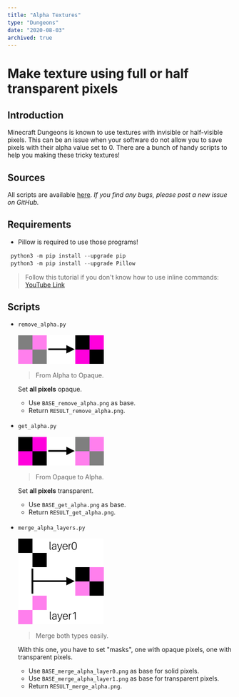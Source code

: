 ```yaml
---
title: "Alpha Textures"
type: "Dungeons"
date: "2020-08-03"
archived: true
---
```


# Make texture using full or half transparent pixels

## Introduction

Minecraft Dungeons is known to use textures with invisible or half-visible pixels. This can be an issue when your software do not allow you to save pixels with their alpha value set to 0. There are a bunch of handy scripts to help you making these tricky textures!

## Sources

All scripts are available [here](https://github.com/Faithful-Resource-Pack/Faithful-Dungeons-32x/tree/dungeons-latest/Tools/alpha%20textures).
_If you find any bugs, please post a new issue on GitHub._

## Requirements

- Pillow is required to use those programs!

```python
 python3 -m pip install --upgrade pip
 python3 -m pip install --upgrade Pillow
```

> Follow this tutorial if you don't know how to use inline commands: [YouTube Link](https://www.youtube.com/watch?v=Jey1GH8CERI)

## Scripts
<ul>
    <li>
        <code>remove_alpha.py</code><br><br>
        <img src="/images/pages/dungeons/alpha-img/remove_alpha.png" alt="remove alpha" width="192" height="64" loading="lazy">
        <blockquote>From Alpha to Opaque.</blockquote>
        <p>Set <strong class="red-text">all pixels</strong> opaque.</p>
        <ul>
            <li>Use <code>BASE_remove_alpha.png</code> as base.</li>
            <li>Return <code>RESULT_remove_alpha.png</code>.</li>
        </ul>
    </li>
    <br>
    <li>
        <code>get_alpha.py</code><br><br>
        <img src="/images/pages/dungeons/alpha-img/get_alpha.png" alt="get alpha" width="192" height="64" loading="lazy">
        <blockquote>From Opaque to Alpha.</blockquote>
        <p>Set <strong class="red-text">all pixels</strong> transparent.</p>
        <ul>
            <li>Use <code>BASE_get_alpha.png</code> as base.</li>
            <li>Return <code>RESULT_get_alpha.png</code>.</li>
        </ul>
    </li>
    <br>
    <li>
        <code>merge_alpha_layers.py</code><br><br>
        <img src="/images/pages/dungeons/alpha-img/merge_alpha_layers.png" alt="merge alpha layers" width="192" height="192" loading="lazy">
        <blockquote>Merge both types easily.</blockquote>
        <p>With this one, you have to set "masks", one with opaque pixels, one with transparent pixels.</p>
        <ul>
            <li>Use <code>BASE_merge_alpha_layer0.png</code> as base for solid pixels.</li>
            <li>Use <code>BASE_merge_alpha_layer1.png</code> as base for transparent pixels.</li>
            <li>Return <code>RESULT_merge_alpha.png</code>.</li>
        </ul>
    </li>
</ul>